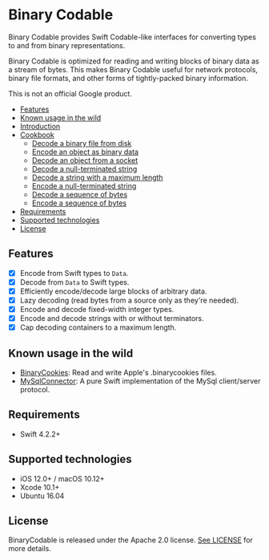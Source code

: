 # Binary Codable

Binary Codable provides Swift Codable-like interfaces for converting types to and from binary representations.

Binary Codable is optimized for reading and writing blocks of binary data as a stream of bytes. This makes Binary Codable useful for network protocols, binary file formats, and other forms of tightly-packed binary information.

This is not an official Google product.

- [Features](#features)
- [Known usage in the wild](#known-usage-in-the-wild)
- [Introduction](Docs/)
- [Cookbook](Docs/Usage.md)
  - [Decode a binary file from disk](Docs/Usage.md#decode-a-binary-file-from-disk)
  - [Encode an object as binary data](Docs/Usage.md#encode-an-object-as-binary-data)
  - [Decode an object from a socket](Docs/Usage.md#decode-an-object-from-a-socket)
  - [Decode a null-terminated string](Docs/Usage.md#decode-a-null-terminated-string)
  - [Decode a string with a maximum length](Docs/Usage.md#decode-a-string-with-a-maximum-length)
  - [Encode a null-terminated string](Docs/Usage.md#encode-a-null-terminated-string)
  - [Decode a sequence of bytes](Docs/Usage.md#decode-a-sequence-of-bytes)
  - [Encode a sequence of bytes](Docs/Usage.md#encode-a-sequence-of-bytes)
- [Requirements](#requirements)
- [Supported technologies](#supported-technologies)
- [License](#license)

## Features

- [x] Encode from Swift types to `Data`.
- [x] Decode from `Data` to Swift types.
- [x] Efficiently encode/decode large blocks of arbitrary data.
- [x] Lazy decoding (read bytes from a source only as they're needed).
- [x] Encode and decode fixed-width integer types.
- [x] Encode and decode strings with or without terminators.
- [x] Cap decoding containers to a maximum length.

## Known usage in the wild

- [BinaryCookies](https://github.com/interstateone/BinaryCookies): Read and write Apple's .binarycookies files.
- [MySqlConnector](https://github.com/jverkoey/MySqlConnector): A pure Swift implementation of the MySql client/server protocol.

## Requirements

- Swift 4.2.2+

## Supported technologies

- iOS 12.0+ / macOS 10.12+
- Xcode 10.1+
- Ubuntu 16.04

## License

BinaryCodable is released under the Apache 2.0 license. [See LICENSE](LICENSE) for more details.
